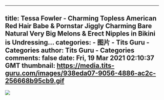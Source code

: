 
---
title: Tessa Fowler - Charming Topless American Red Hair Babe & Pornstar Jiggly Charming Bare Natural Very Big Melons & Erect Nipples in Bikini is Undressing...
categories: 
    - 图片
    - Tits Guru - Categories
author: Tits Guru - Categories
comments: false
date: Fri, 19 Mar 2021 02:10:37 GMT
thumbnail: https://media.tits-guru.com/images/938eda07-9056-4886-ac2c-256668b95cb9.gif
---

<div>   
<img src="https://media.tits-guru.com/images/938eda07-9056-4886-ac2c-256668b95cb9.gif" referrerpolicy="no-referrer">  
</div>
            